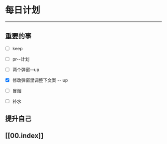 
# 每日计划
---
## 重要的事

- [ ]    keep
- [ ]   pr--计划
- [ ]  两个弹窗--up
- [x] 修改弹窗里调整下文案 -- up
- [ ] 冒烟
- [ ] 补水



## 提升自己

  



## [[00.index]]










